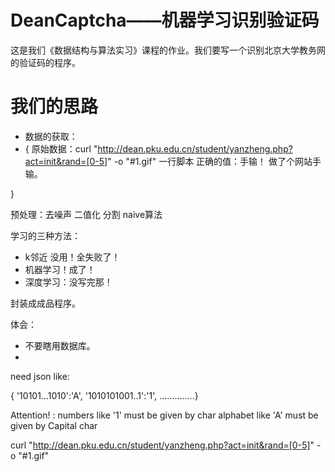 # DeanCaptcha——机器学习识别验证码

这是我们《数据结构与算法实习》课程的作业。我们要写一个识别北京大学教务网的验证码的程序。

# 我们的思路

- 数据的获取：
- {
  原始数据：curl "http://dean.pku.edu.cn/student/yanzheng.php?act=init&rand=[0-5]" -o "#1.gif" 一行脚本
  正确的值：手输！ 做了个网站手输。

}

预处理：去噪声 二值化 分割 naive算法

学习的三种方法：
- k邻近 没用！全失败了！
- 机器学习！成了！
- 深度学习：没写完那！

封装成成品程序。

体会：
- 不要瞎用数据库。
- 


need json like:

{ '10101...1010':'A', '1010101001..1':'1', ..............}

Attention! :
numbers like '1' must be given by char
alphabet like 'A' must be given by Capital char

curl "http://dean.pku.edu.cn/student/yanzheng.php?act=init&rand=[0-5]" -o "#1.gif"
